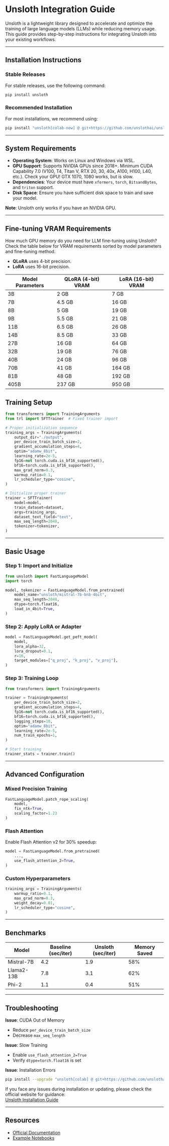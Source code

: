 # Unsloth Integration Guide

Unsloth is a lightweight library designed to accelerate and optimize the training of large language models (LLMs) while reducing memory usage. This guide provides step-by-step instructions for integrating Unsloth into your existing workflows.

---

## Installation Instructions

### Stable Releases
For stable releases, use the following command:
```bash
pip install unsloth
```

### Recommended Installation
For most installations, we recommend using:
```bash
pip install "unsloth[colab-new] @ git+https://github.com/unslothai/unsloth.git"
```

---

## System Requirements

- **Operating System**: Works on Linux and Windows via WSL.
- **GPU Support**: Supports NVIDIA GPUs since 2018+. Minimum CUDA Capability 7.0 (V100, T4, Titan V, RTX 20, 30, 40x, A100, H100, L40, etc.). Check your GPU! GTX 1070, 1080 works, but is slow.
- **Dependencies**: Your device must have `xformers`, `torch`, `BitsandBytes`, and `triton` support.
- **Disk Space**: Ensure you have sufficient disk space to train and save your model.

**Note**: Unsloth only works if you have an NVIDIA GPU.

---

## Fine-tuning VRAM Requirements

How much GPU memory do you need for LLM fine-tuning using Unsloth?  
Check the table below for VRAM requirements sorted by model parameters and fine-tuning method.  
- **QLoRA** uses 4-bit precision.  
- **LoRA** uses 16-bit precision.

| Model Parameters | QLoRA (4-bit) VRAM | LoRA (16-bit) VRAM |
|------------------|-------------------|--------------------|
| 3B               | 2 GB              | 7 GB               |
| 7B               | 4.5 GB            | 16 GB              |
| 8B               | 5 GB              | 19 GB              |
| 9B               | 5.5 GB            | 21 GB              |
| 11B              | 6.5 GB            | 26 GB              |
| 14B              | 8.5 GB            | 33 GB              |
| 27B              | 16 GB             | 64 GB              |
| 32B              | 19 GB             | 76 GB              |
| 40B              | 24 GB             | 96 GB              |
| 70B              | 41 GB             | 164 GB             |
| 81B              | 48 GB             | 192 GB             |
| 405B             | 237 GB            | 950 GB             |

## Training Setup
```python
from transformers import TrainingArguments
from trl import SFTTrainer  # Fixed trainer import 

# Proper initialization sequence
training_args = TrainingArguments(
    output_dir="./output",
    per_device_train_batch_size=2,
    gradient_accumulation_steps=4,
    optim="adamw_8bit",
    learning_rate=2e-5,
    fp16=not torch.cuda.is_bf16_supported(),
    bf16=torch.cuda.is_bf16_supported(),
    max_grad_norm=0.3,
    warmup_ratio=0.1,
    lr_scheduler_type="cosine",
)

# Initialize proper trainer 
trainer = SFTTrainer(
    model=model,
    train_dataset=dataset,
    args=training_args,
    dataset_text_field="text",
    max_seq_length=2048,
    tokenizer=tokenizer,
)
```
---

## Basic Usage

### Step 1: Import and Initialize
```python
from unsloth import FastLanguageModel
import torch

model, tokenizer = FastLanguageModel.from_pretrained(
    model_name="unsloth/mistral-7b-bnb-4bit",
    max_seq_length=2048,
    dtype=torch.float16,
    load_in_4bit=True,
)
```

### Step 2: Apply LoRA or Adapter
```python
model = FastLanguageModel.get_peft_model(
    model,
    lora_alpha=32,
    lora_dropout=0.1,
    r=16,
    target_modules=["q_proj", "k_proj", "v_proj"],
)
```

### Step 3: Training Loop
```python
from transformers import TrainingArguments

trainer = TrainingArguments(
    per_device_train_batch_size=2,
    gradient_accumulation_steps=4,
    fp16=not torch.cuda.is_bf16_supported(),
    bf16=torch.cuda.is_bf16_supported(),
    logging_steps=10,
    optim="adamw_8bit",
    learning_rate=2e-5,
    num_train_epochs=1,
)

# Start training
trainer_stats = trainer.train()
```

---

## Advanced Configuration

### Mixed Precision Training
```python
FastLanguageModel.patch_rope_scaling(
    model, 
    fix_ntk=True, 
    scaling_factor=1.23
)
```

### Flash Attention
Enable Flash Attention v2 for 30% speedup:
```python
model = FastLanguageModel.from_pretrained(
    ...,
    use_flash_attention_2=True,
)
```

### Custom Hyperparameters
```python
training_args = TrainingArguments(
    warmup_ratio=0.1,
    max_grad_norm=0.3,
    weight_decay=0.01,
    lr_scheduler_type="cosine",
)
```

---

## Benchmarks

| Model            | Baseline (sec/iter) | Unsloth (sec/iter) | Memory Saved |
|------------------|---------------------|--------------------|--------------|
| Mistral-7B       | 4.2                 | 1.9                | 58%          |
| Llama2-13B       | 7.8                 | 3.1                | 62%          |
| Phi-2            | 1.1                 | 0.4                | 51%          |

---

## Troubleshooting

**Issue**: CUDA Out of Memory
- Reduce `per_device_train_batch_size`
- Decrease `max_seq_length`

**Issue**: Slow Training
- Enable `use_flash_attention_2=True`
- Verify `dtype=torch.float16` is set

**Issue**: Installation Errors
```bash
pip install --upgrade "unsloth[colab] @ git+https://github.com/unslothai/unsloth.git"
```
If you face any issues during installation or updating, please check the official website for guidance:  
[Unsloth Installation Guide](https://docs.unsloth.ai/get-started/installing-+-updating)

---

## Resources
- [Official Documentation](https://github.com/unslothai/unsloth)
- [Example Notebooks](https://github.com/unslothai/unsloth/tree/main/examples)
